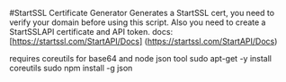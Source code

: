 #StartSSL Certificate Generator
Generates a StartSSL cert, you need to
verify your domain before using this script.
Also you need to create a StartSSLAPI certificate and API token.
docs: [https://startssl.com/StartAPI/Docs] (https://startssl.com/StartAPI/Docs)

requires coreutils for base64 and node json tool
    sudo apt-get -y install coreutils
    sudo npm install -g json
